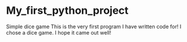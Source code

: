 # My_first_python_project
Simple dice game
This is the very first program I have written code for! I chose a dice game. I hope it came out well!
